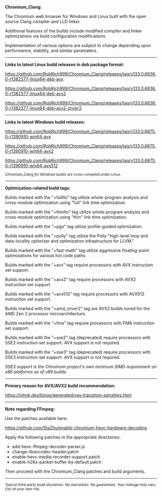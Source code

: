 **Chromium_Clang:**

The Chromium web browser for Windows and Linux built with the open source Clang compiler and LLD linker.

Additional features of the builds include modified compiler and linker optimizations via build configuration modifications.

Implementation of various options are subject to change depending upon performance, stability, and similar paramaters.

****

**Links to latest Linux build releases in deb package format:**

https://github.com/RobRich999/Chromium_Clang/releases/tag/v133.0.6836.0-r1382377-linux64-deb-avx

https://github.com/RobRich999/Chromium_Clang/releases/tag/v133.0.6836.0-r1382377-linux64-deb-avx2

https://github.com/RobRich999/Chromium_Clang/releases/tag/v133.0.6836.0-r1382377-linux64-deb-avx2-znver2

****

**Links to latest Windows build releases:**

https://github.com/RobRich999/Chromium_Clang/releases/tag/v133.0.6875.0-r1390910-win64-avx

https://github.com/RobRich999/Chromium_Clang/releases/tag/v133.0.6875.0-r1390910-win64-avx2

https://github.com/RobRich999/Chromium_Clang/releases/tag/v133.0.6875.0-r1390910-win64-avx512

<sub>*Chromium_Clang for Windows builds are cross-compiled under Linux.*</sub>

****

**Optimization-related build tags:**

Builds marked with the "+fulllto" tag utilize whole-program analysis and cross-module optimization using "full" link time optimization.

Builds marked with the "+thinlto" tag utilize whole-program analysis and cross-module optimization using "thin" link time optimization.

Builds marked with the "+pgo" tag utilize profile-guided optimization.

Builds marked with the "+polly" tag utilize the Polly "high-level loop and data-locality optimizer and optimization infrastructure for LLVM."

Builds marked with the "+fast-math" tag utilize aggressive floating-point optimizations for various hot code paths.

Builds marked with the "+avx" tag require processors with AVX instruction set support.

Builds marked with the "+avx2" tag require processors with AVX2 instruction set support.

Builds marked with the "+avx512" tag require processors with AVX512 instruction set support.

Builds marked with the "+amd_znver2" tag are AVX2 builds tuned for the AMD Zen 2 processor microarchitecture.

Builds marked with the "+fma" tag require processors with FMA instruction set support.

Builds marked with the "+sse2" tag (deprecated) require processors with SSE2 instruction set support. AVX support is not required.

Builds marked with the "+sse3" tag (deprecated) require processors with SSE3 instruction set support. AVX support is not required.

*SSE3 support is the Chromium project's own minimum SIMD requirement on x86 platforms as of v89 builds.*

****

**Primary reason for AVX/AVX2 build recommendation:**

https://johnk.dev/blogs/generated/vex-transition-penalties.html


****

**Note regarding FFmpeg:**

Use the patches available here:

https://github.com/StaZhu/enable-chromium-hevc-hardware-decoding

Apply the following patches in the appropriate directories:

* add-hevc-ffmpeg-decoder-parser.js
* change-libavcodec-header.patch
* enable-hevc-media-recorder-support.patch
* enable-h26x-packet-buffer-by-default.patch

Then proceed with the Chromium_Clang patches and build arguments.

****

<sub>*Typical third-party build disclaimer. No warranties. No guarantees. Your mileage may vary. Use at your own risk.*</sub>

